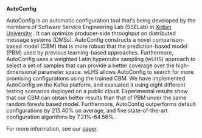 **AutoConfig**

AutoConfig is an automatic configuration tool that’s being developed by the members of Software Service Engineering Lab (SSELab) in [Xidian University](https://en.xidian.edu.cn/) . It can optimize producer-side throughput on distributed message systems (DMSs). AutoConfig constructs a novel comparison-based model (CBM) that is more robust that the prediction-based model (PBM) used by previous learning-based approaches. Furthermore, AutoConfig uses a weighted Latin hypercube sampling (wLHS) approach to select a set of samples that can provide a better coverage over the high-dimensional parameter space. wLHS allows AutoConfig to search for more promising configurations using the trained CBM.
We have implemented AutoConfig on the Kafka platform, and evaluated it using eight different testing scenarios deployed on a public cloud. Experimental results show that our CBM can obtain better results than that of PBM under the same random forests based model. Furthermore, AutoConfig outperforms default configurations by 215.40% on average, and five state-of-the-art configuration algorithms by 7.21%-64.56%.

For more information, see our [paper](https://github.com/sselab/autoconfig/blob/master/autoconfig.pdf). 
